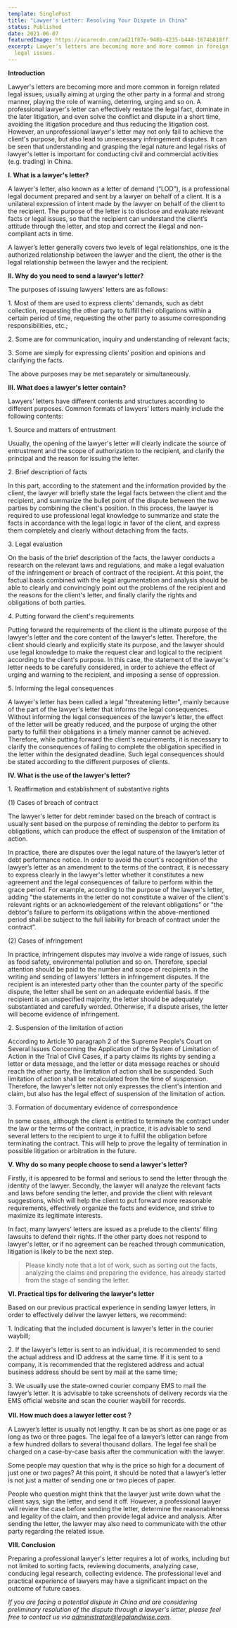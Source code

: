 ```yaml
---
template: SinglePost
title: "Lawyer's Letter: Resolving Your Dispute in China"
status: Published
date: 2021-06-07
featuredImage: https://ucarecdn.com/ad21f87e-948b-4235-b448-1674b818ff16/
excerpt: Lawyer's letters are becoming more and more common in foreign related
  legal issues.
---
```

**Introduction**

Lawyer's letters are becoming more and more common in foreign related legal issues, usually aiming at urging the other party in a formal and strong manner, playing the role of warning, deterring, urging and so on. A professional lawyer's letter can effectively restate the legal fact, dominate in the later litigation, and even solve the conflict and dispute in a short time, avoiding the litigation procedure and thus reducing the litigation cost. However, an unprofessional lawyer's letter may not only fail to achieve the client's purpose, but also lead to unnecessary infringement disputes. It can be seen that understanding and grasping the legal nature and legal risks of lawyer's letter is important for conducting civil and commercial activities (e.g. trading) in China.

**I. What is a lawyer's letter?**

A lawyer's letter, also known as a letter of demand (“LOD”), is a professional legal document prepared and sent by a lawyer on behalf of a client. It is a unilateral expression of intent made by the lawyer on behalf of the client to the recipient. The purpose of the letter is to disclose and evaluate relevant facts or legal issues, so that the recipient can understand the client’s attitude through the letter, and stop and correct the illegal and non-compliant acts in time.

A lawyer’s letter generally covers two levels of legal relationships, one is the authorized relationship between the lawyer and the client, the other is the legal relationship between the lawyer and the recipient. 

**II. Why do you need to send a lawyer's letter?**

The purposes of issuing lawyers’ letters are as follows:

1\. Most of them are used to express clients’ demands, such as debt collection, requesting the other party to fulfill their obligations within a certain period of time, requesting the other party to assume corresponding responsibilities, etc.;

2\. Some are for communication, inquiry and understanding of relevant facts;

3\. Some are simply for expressing clients’ position and opinions and clarifying the facts.

The above purposes may be met separately or simultaneously.

**III. What does a lawyer's letter contain?**

Lawyers’ letters have different contents and structures according to different purposes. Common formats of lawyers' letters mainly include the following contents:

1\. Source and matters of entrustment

Usually, the opening of the lawyer's letter will clearly indicate the source of entrustment and the scope of authorization to the recipient, and clarify the principal and the reason for issuing the letter.

2\. Brief description of facts

In this part, according to the statement and the information provided by the client, the lawyer will briefly state the legal facts between the client and the recipient, and summarize the bullet point of the dispute between the two parties by combining the client's position. In this process, the lawyer is required to use professional legal knowledge to summarize and state the facts in accordance with the legal logic in favor of the client, and express them completely and clearly without detaching from the facts.

3\. Legal evaluation

On the basis of the brief description of the facts, the lawyer conducts a research on the relevant laws and regulations, and make a legal evaluation of the infringement or breach of contract of the recipient. At this point, the factual basis combined with the legal argumentation and analysis should be able to clearly and convincingly point out the problems of the recipient and the reasons for the client's letter, and finally clarify the rights and obligations of both parties.

4\. Putting forward the client's requirements

Putting forward the requirements of the client is the ultimate purpose of the lawyer's letter and the core content of the lawyer's letter. Therefore, the client should clearly and explicitly state its purpose, and the lawyer should use legal knowledge to make the request clear and logical to the recipient according to the client's purpose. In this case, the statement of the lawyer's letter needs to be carefully considered, in order to achieve the effect of urging and warning to the recipient, and imposing a sense of oppression.

5\. Informing the legal consequences

A lawyer's letter has been called a legal "threatening letter", mainly because of the part of the lawyer's letter that informs the legal consequences. Without informing the legal consequences of the lawyer's letter, the effect of the letter will be greatly reduced, and the purpose of urging the other party to fulfill their obligations in a timely manner cannot be achieved. Therefore, while putting forward the client's requirements, it is necessary to clarify the consequences of failing to complete the obligation specified in the letter within the designated deadline. Such legal consequences should be stated according to the different purposes of clients.

**IV. What is the use of the lawyer's letter?**

1\. Reaffirmation and establishment of substantive rights

(1) Cases of breach of contract

The lawyer's letter for debt reminder based on the breach of contract is usually sent based on the purpose of reminding the debtor to perform its obligations, which can produce the effect of suspension of the limitation of action.

In practice, there are disputes over the legal nature of the lawyer’s letter of debt performance notice. In order to avoid the court's recognition of the lawyer’s letter as an amendment to the terms of the contract, it is necessary to express clearly in the lawyer's letter whether it constitutes a new agreement and the legal consequences of failure to perform within the grace period. For example, according to the purpose of the lawyer's letter, adding "the statements in the letter do not constitute a waiver of the client's relevant rights or an acknowledgement of the relevant obligations" or "the debtor's failure to perform its obligations within the above-mentioned period shall be subject to the full liability for breach of contract under the contract”. 

(2) Cases of infringement

In practice, infringement disputes may involve a wide range of issues, such as food safety, environmental pollution and so on. Therefore, special attention should be paid to the number and scope of recipients in the writing and sending of lawyers' letters in infringement disputes. If the recipient is an interested party other than the counter party of the specific dispute, the letter shall be sent on an adequate evidential basis. If the recipient is an unspecified majority, the letter should be adequately substantiated and carefully worded. Otherwise, if a dispute arises, the letter will become evidence of infringement.

2\. Suspension of the limitation of action

According to Article 10 paragraph 2 of the Supreme People's Court on Several Issues Concerning the Application of the System of Limitation of Action in the Trial of Civil Cases, if a party claims its rights by sending a letter or data message, and the letter or data message reaches or should reach the other party, the limitation of action shall be suspended. Such limitation of action shall be recalculated from the time of suspension. Therefore, the lawyer's letter not only expresses the client's intention and claim, but also has the legal effect of suspension of the limitation of action.

3\. Formation of documentary evidence of correspondence

In some cases, although the client is entitled to terminate the contract under the law or the terms of the contract, in practice, it is advisable to send several letters to the recipient to urge it to fulfill the obligation before terminating the contract. This will help to prove the legality of termination in possible litigation or arbitration in the future.

**V. Why do so many people choose to send a lawyer's letter?**

Firstly, it is appeared to be formal and serious to send the letter through the identity of the lawyer. Secondly, the lawyer will analyze the relevant facts and laws before sending the letter, and provide the client with relevant suggestions, which will help the client to put forward more reasonable requirements, effectively organize the facts and evidence, and strive to maximize its legitimate interests.

In fact, many lawyers' letters are issued as a prelude to the clients’ filing lawsuits to defend their rights. If the other party does not respond to lawyer's letter, or if no agreement can be reached through communication, litigation is likely to be the next step.

> Please kindly note that a lot of work, such as sorting out the facts, analyzing the claims and preparing the evidence, has already started from the stage of sending the letter.

**VI. Practical tips for delivering the lawyer's letter** 

Based on our previous practical experience in sending lawyer letters, in order to effectively deliver the lawyer letters, we recommend:

1\. Indicating that the included document is lawyer's letter in the courier waybill;

2\. If the lawyer's letter is sent to an individual, it is recommended to send the actual address and ID address at the same time. If it is sent to a company, it is recommended that the registered address and actual business address should be sent by mail at the same time;

3\. We usually use the state-owned courier company EMS to mail the lawyer’s letter. It is advisable to take screenshots of delivery records via the EMS official website and scan the courier waybill for records. 

**VII. How much does a lawyer letter cost？**

A Lawyer’s letter is usually not lengthy. It can be as short as one page or as long as two or three pages. The legal fee of a lawyer’s letter can range from a few hundred dollars to several thousand dollars. The legal fee shall be charged on a case-by-case basis after the communication with the lawyer.

Some people may question that why is the price so high for a document of just one or two pages? At this point, it should be noted that a lawyer’s letter is not just a matter of sending one or two pieces of paper.

People who question might think that the lawyer just write down what the client says, sign the letter, and send it off. However, a professional lawyer will review the case before sending the letter, determine the reasonableness and legality of the claim, and then provide legal advice and analysis. After sending the letter, the lawyer may also need to communicate with the other party regarding the related issue.

**VIII. Conclusion**

Preparing a professional lawyer's letter requires a lot of works, including but not limited to sorting facts, reviewing documents, analyzing case, conducing legal research, collecting evidence. The professional level and practical experience of lawyers may have a significant impact on the outcome of future cases.

*If you are facing a potential dispute in China and are considering preliminary resolution of the dispute through a lawyer's letter, please feel free to contact us via administrator@legalandwise.com.*